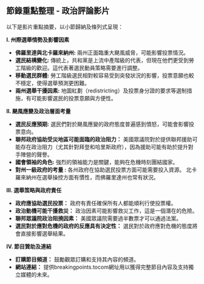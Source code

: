 ## 節錄重點整理 - 政治評論影片

以下是影片重點摘要，以小節歸納及條列式呈現：

**I. 州際選舉情勢及影響因素**

* **佛羅里達與北卡羅來納州:** 兩州正面臨重大颶風威脅，可能影響投票情況。
* **選民結構變化:** 傳統上，共和黨是上流中產階級的代表，但現在他們更受到勞工階級的歡迎。這代表著選民動員策略需要進行調整。
* **移動選民群體:**  勞工階級選民相對較容易受到突發狀況的影響，投票意願也較不穩定，使得選舉預測更困難。
* **兩州選舉干擾因素:** 地圖紅劃（redistricting）及投票身分證的要求等選制措施，有可能影響選民的投票意願與方便性。

**II.  颶風應變及政治層面考量**

* **選民反應預期:**  選民們對於颶風應變的政府態度普遍感到憤怒，可能會影響投票意向。
* **聯邦政府協助受災地區可能面臨的政治阻力：** 美國眾議院對於提供聯邦援助可能存在政治阻力（尤其針對拜登和哈里斯政府），因為援助可能有助於提升對手陣營的聲譽。
* **國會領袖的角色:** 強烈的領袖能力是關鍵，能夠在危機時刻團結國家。
* **對州一級政府的考量 :** 各州政府在協助選民投票方面可能需要投入資源。 北卡羅來納州在選舉操控方面有慣性，而佛羅里達州也常有狀況。

**III.  選舉策略與政府責任**

* **政府應協助選民投票：** 政府有責任確保所有人都能順利行使投票權。
* **政治動機可能干擾救災：** 政治因素可能影響救災工作，這是一個潛在的危險。
* **聯邦眾議院政治阻撓因素：**  美國眾議院需要過半數票才可以通過法案。
* **選民對於應對危機的政府的反應具有決定性：**  選民對於政府應對危機的態度將會直接影響選舉結果。

**IV.  節目贊助及連結**

* **訂購節目頻道：** 鼓勵觀眾訂購和支持其內容的頻道。
* **網站連結：**  提供breakingpoints.tocom網址用以獲得完整節目內容及支持獨立媒體的未來。
